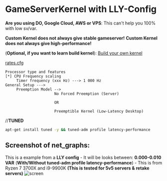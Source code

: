 # GameServerKernel with LLY-Config

**Are you using DO, Google Cloud, AWS or VPS**: This can't help you 100% with low sv/var.

**Custom Kernel does not always give stable gameserver!**
**Custom Kernel does not always give high-performance!**

(**Optional, if you want to learn build kernel**): [Build your own kernel](https://forums.alliedmods.net/showpost.php?p=2678711)

[rates.cfg](https://raw.githubusercontent.com/MikkelDK/GameServerKernel/master/rates.cfg)
```
Processor type and features
[*] CPU Frequency scaling
     Timer frequency (xxx Hz) ---> 1 000 Hz
General Setup --->
     Preemption Model -->
                      No Forced Preemption (Server)
                      
                      OR
                      
                      Preemptible Kernel (Low-Latency Desktop)
```

//**TUNED**
```sh
apt-get install tuned -y && tuned-adm profile latency-performance
```

## Screenshot of net_graphs:
This is a example from a **LLY config** - It will be looks between: **0.000-0.010 VAR** (**With/Without tuned-adm profile latency-performance**) - This is from Ryzen 7 3700X and i9-9900K **(This is tested for 5v5 servers & retake servers)**
![screen](https://i.gyazo.com/c1d31dcfad0f616b7c66df09693a94c7.jpg)
